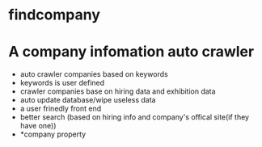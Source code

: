 # findcompany
# A company infomation auto crawler
* auto crawler companies based on keywords
* keywords is user defined
* crawler companies base on hiring data and exhibition data
* auto update database/wipe useless data
* a user frinedly front end
* better search (based on hiring info and company's offical site(if they have one))
* *company property
